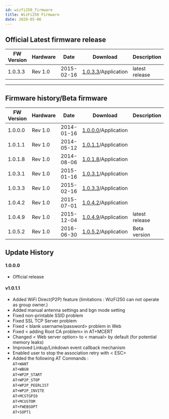 ```yaml
---
id: wizfi250_firmware
title: WizFi250 Firmware
date: 2020-05-06
---
```


## Official Latest firmware release

| FW Version | Hardware | Date       | Download                                                                                                                                                | Description    |
| ---------- | -------- | ---------- | ------------------------------------------------------------------------------------------------------------------------------------------------------- | -------------- |
| 1.0.3.3    | Rev 1.0  | 2015-02-16 | <a href="https://d3cmhcsnvv7jc.cloudfront.net/docs/img/products/wizfi250/wizfi250firmware/wizfi250_1.0.3.3.zip" target="_blank">1.0.3.3</a>/Application | latest release |

-----

## Firmware history/Beta firmware

| FW Version | Hardware | Date       | Download                                                                                                                                                | Description    |
| ---------- | -------- | ---------- | ------------------------------------------------------------------------------------------------------------------------------------------------------- | -------------- |
| 1.0.0.0    | Rev 1.0  | 2014-01-16 | <a href="https://d3cmhcsnvv7jc.cloudfront.net/docs/img/products/wizfi250/wizfi250firmware/wizfi250_1.0.0.0.zip" target="_blank">1.0.0.0</a>/Application |                |
| 1.0.1.1    | Rev 1.0  | 2014-05-12 | <a href="https://d3cmhcsnvv7jc.cloudfront.net/docs/img/products/wizfi250/wizfi250firmware/wizfi250_1.0.1.1.zip" target="_blank">1.0.1.1</a>/Application |                |
| 1.0.1.8    | Rev 1.0  | 2014-08-06 | <a href="https://d3cmhcsnvv7jc.cloudfront.net/docs/img/products/wizfi250/wizfi250firmware/wizfi250_1.0.1.8.zip" target="_blank">1.0.1.8</a>/Application |                |
| 1.0.3.1    | Rev 1.0  | 2015-01-16 | <a href="https://d3cmhcsnvv7jc.cloudfront.net/docs/img/products/wizfi250/wizfi250firmware/wizfi250_1.0.3.1.zip" target="_blank">1.0.3.1</a>/Application |                |
| 1.0.3.3    | Rev 1.0  | 2015-02-16 | <a href="https://d3cmhcsnvv7jc.cloudfront.net/docs/img/products/wizfi250/wizfi250firmware/wizfi250_1.0.3.3.zip" target="_blank">1.0.3.3</a>/Application |                |
| 1.0.4.2    | Rev 1.0  | 2015-07-01 | <a href="https://d3cmhcsnvv7jc.cloudfront.net/docs/img/products/wizfi250/wizfi250firmware/wizfi250_1.0.4.2.zip" target="_blank">1.0.4.2</a>/Application |                |
| 1.0.4.9    | Rev 1.0  | 2015-12-04 | <a href="https://d3cmhcsnvv7jc.cloudfront.net/docs/img/products/wizfi250/wizfi250firmware/wizfi250_1.0.4.9.zip" target="_blank">1.0.4.9</a>/Application | latest release |
| 1.0.5.2    | Rev 1.0  | 2016-06-30 | <a href="https://d3cmhcsnvv7jc.cloudfront.net/docs/img/products/wizfi250/wizfi250firmware/wizfi250_1.0.5.2.zip" target="_blank">1.0.5.2</a>/Application | Beta version   |

## Update History

#### 1.0.0.0

  - Official release

#### v1.0.1.1

  - Added WiFi Direct(P2P) feature (limitations : WizFi250 can not
    operate as group owner.)
  - Added manual antenna settings and bgn mode setting
  - Fixed non-printable SSID problem
  - Fixed SSL TCP Server problem
  - Fixed < blank username/password> problem in Web
  - Fixed < adding Root CA problem> in AT+MCERT
  - Changed < Web server option> to < manual> by default (for
    potential memory leaks)
  - Improved Linkup/Linkdown event callback mechanism
  - Enabled user to stop the association retry with < ESC>
  - Added the following AT Commands :  
    `AT+WANT`  
    `AT+WBGN`  
    `AT+WP2P_START`  
    `AT+WP2P_STOP`  
    `AT+WP2P_PEERLIST`  
    `AT+WP2P_INVITE`  
    `AT+MCSTGPIO`  
    `AT+MCUSTOM`  
    `AT+FWEBSOPT`  
    `AT+SOPT1`
